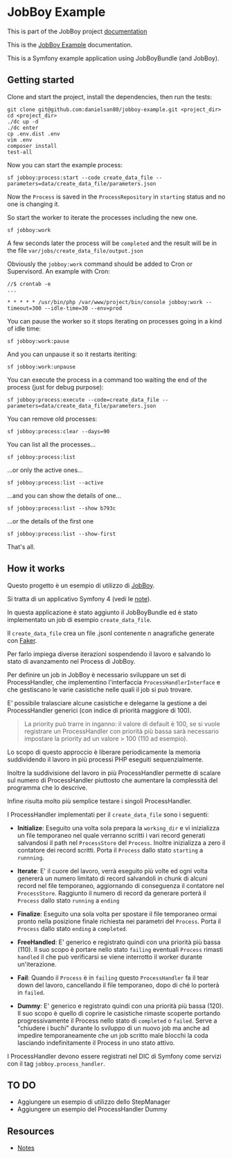 # JobBoy Example

This is part of the JobBoy project [documentation](../README.md)

This is the [JobBoy Example](https://github.com/danielsan80/jobboy-example) documentation.

This is a Symfony example application using JobBoyBundle (and JobBoy).


## Getting started

Clone and start the project, install the dependencies, then run the tests:

```
git clone git@github.com:danielsan80/jobboy-example.git <project_dir>
cd <project_dir>
./dc up -d
./dc enter
cp .env.dist .env
vim .env
composer install
test-all
```

Now you can start the example process:

```
sf jobboy:process:start --code create_data_file --parameters=data/create_data_file/parameters.json 
```
Now the `Process` is saved in the `ProcessRepository` in `starting` status and no one is changing it.

So start the worker to iterate the processes including the new one.

```
sf jobboy:work
```

A few seconds later the process will be `completed` and the result
will be in the file `var/jobs/create_data_file/output.json`

Obviously the `jobboy:work` command should be added to Cron or Supervisord. An example with Cron:
```
//$ crontab -e
... 

* * * * * /usr/bin/php /var/www/project/bin/console jobboy:work --timeout=300 --idle-time=30 --env=prod
```

You can pause the worker so it stops iterating on processes going in a kind of idle time:
```
sf jobboy:work:pause 
```

And you can unpause it so it restarts iteriting:
```
sf jobboy:work:unpause 
```
   

You can execute the process in a command too waiting the end of the process (just for debug purpose):
```
sf jobboy:process:execute --code=create_data_file --parameters=data/create_data_file/parameters.json 
```

You can remove old processes:
```
sf jobboy:process:clear --days=90 
``` 

You can list all the processes...
```
sf jobboy:process:list 
```

...or only the active ones...
```
sf jobboy:process:list --active 
```

...and you can show the details of one... 
```
sf jobboy:process:list --show b793c
```

...or the details of the first one
```
sf jobboy:process:list --show-first
```


That's all.


## How it works

Questo progetto è un esempio di utilizzo di [JobBoy](https://github.com/danielsan80/jobboy).

Si tratta di un applicativo Symfony 4 (vedi le [note](./jobboy-example/notes.md)).

In questa applicazione è stato aggiunto il JobBoyBundle ed è stato implementato un job di esempio `create_data_file`.

Il `create_data_file` crea un file .jsonl contenente n anagrafiche generate con
[Faker](https://github.com/fzaninotto/Faker).

Per farlo impiega diverse iterazioni sospendendo il lavoro e salvando lo stato di avanzamento nel Process di JobBoy.

Per definire un job in JobBoy è necessario sviluppare un set di ProcessHandler, che implementino l'interfaccia
`ProcessHandlerInterface` e che gestiscano le varie casistiche nelle quali il job si può
trovare.

E' possibile tralasciare alcune casistiche e delegarne la gestione a dei ProcessHandler generici 
(con indice di priorità maggiore di 100). 

> La priority può trarre in inganno: il valore di default è 100, se si vuole registrare un ProcessHandler con
priorità più bassa sarà necessario impostare la priority ad un valore > 100 (110 ad esempio).  

Lo scopo di questo approccio è liberare periodicamente la memoria suddividendo il lavoro in più processi PHP eseguiti
sequenzialmente.

Inoltre la suddivisione del lavoro in più ProcessHandler permette di scalare sul numero di ProcessHandler piuttosto che
aumentare la complessità del programma che lo descrive.

Infine risulta molto più semplice testare i singoli ProcessHandler.

I ProcessHandler implementati per il `create_data_file` sono i seguenti:

- **Initialize**: Eseguito una volta sola prepara la `working_dir` e vi inizializza un file temporaneo nel quale
verranno scritti i vari record generati salvandosi il path nel `ProcessStore` del `Process`. Inoltre inizializza a zero
il contatore dei record scritti. Porta il `Process` dallo stato `starting` a `runnning`.
- **Iterate**: E' il cuore del lavoro, verrà eseguito più volte ed ogni volta genererà un numero limitato di record 
salvandoli in chunk di alcuni record nel file temporaneo, aggiornando di conseguenza il contatore nel `ProcessStore`.
Raggiunto il numero di record da generare porterà il `Process` dallo stato `running` a `ending`
- **Finalize**: Eseguito una sola volta per spostare il file temporaneo ormai pronto nella posizione finale
richiesta nei parametri del `Process`. Porta il `Process` dallo stato `ending` a `completed`.
- **FreeHandled**: E' generico e registrato quindi con una priorità più bassa (110). Il suo scopo è portare nello
stato `failing` eventuali `Process` rimasti `handled` il che può verificarsi se viene interrotto il worker
durante un'iterazione.
- **Fail**: Quando il `Process` è in `failing` questo `ProcessHandler` fa il tear down del lavoro, cancellando il file
temporaneo, dopo di ché lo porterà in `failed`.

- **Dummy**: E' generico e registrato quindi con una priorità più bassa (120). Il suo scopo è quello di coprire le
casistiche rimaste scoperte portando progressivamente il Process nello stato di `completed` o `failed`. Serve
a "chiudere i buchi" durante lo sviluppo di un nuovo job ma anche ad impedire temporaneamente che un job scritto
male blocchi la coda lasciando indefinitamente il Process in uno stato attivo.


I ProcessHandler devono essere registrati nel DIC di Symfony come servizi con il tag `jobboy.process_handler`.

## TO DO
- Aggiungere un esempio di utilizzo dello StepManager
- Aggiungere un esempio del ProcessHandler Dummy


## Resources
- [Notes](./jobboy-example/notes.md)

